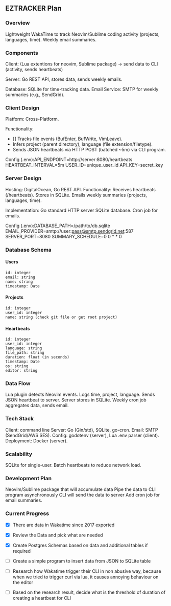 ## EZTRACKER Plan


### Overview

Lightweight WakaTime to track Neovim/Sublime coding activity (projects, languages, time). 
Weekly email summaries.

### Components

Client: (Lua extentions for neovim, Sublime package) -> send data to CLI (activity, sends heartbeats)

Server: Go REST API, stores data, sends weekly emails.

Database: SQLite for time-tracking data.
Email Service: SMTP for weekly summaries (e.g., SendGrid).

### Client Design

Platform: Cross-Platform.

Functionality:
- [] Tracks file events (BufEnter, BufWrite, VimLeave).
- Infers project (parent directory), language (file extension/filetype).
- Sends JSON heartbeats via HTTP POST (batched ~5m) via CLI program.


Config (.env):API_ENDPOINT=http://server:8080/heartbeats
HEARTBEAT_INTERVAL=5m
USER_ID=unique_user_id
API_KEY=secret_key


### Server Design

Hosting: DigitalOcean, Go REST API.
Functionality:
Receives heartbeats (/heartbeats).
Stores in SQLite.
Emails weekly summaries (projects, languages, time).


Implementation:
Go standard HTTP server
SQLite database.
Cron job for emails.


Config (.env):DATABASE_PATH=/path/to/db.sqlite
EMAIL_PROVIDER=smtp://user:pass@smtp.sendgrid.net:587
SERVER_PORT=8080
SUMMARY_SCHEDULE=0 0 * * 0



### Database Schema

#### Users
```
id: integer
email: string
name: string
timestamp: Date
```

#### Projects
```
id: integer
user_id: integer
name: string (check git file or get root project)
```

#### Heartbeats
```
id: integer
user_id: integer
language: string
file_path: string
duration: float (in seconds)
timestamp: Date
os: string
editor: string
```

### Data Flow

Lua plugin detects Neovim events.
Logs time, project, language.
Sends JSON heartbeat to server.
Server stores in SQLite.
Weekly cron job aggregates data, sends email.

### Tech Stack

Client: command line
Server: Go (Gin/std), SQLite, go-cron.
Email: SMTP (SendGrid/AWS SES).
Config: godotenv (server), Lua .env parser (client).
Deployment: Docker (server).


### Scalability

SQLite for single-user.
Batch heartbeats to reduce network load.

### Development Plan

Neovim/Sublime package that will accumulate data
Pipe the data to CLI program asynchronously
CLI will send the data to server
Add cron job for email summaries.


### Current Progress

- [x] There are data in Wakatime since 2017 exported
- [x] Review the Data and pick what are needed
- [x] Create Postgres Schemas based on data and additional tables if required
- [ ] Create a simple program to insert data from JSON to SQLite table
- [ ] Research how Wakatime trigger their CLI in non abusive way, because when we tried to trigger curl via lua, it causes annoying behaviour on the editor
- [ ] Based on the research result, decide what is the threshold of duration of creating a heartbeat for CLI

